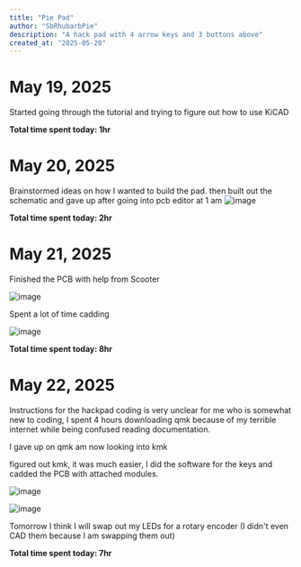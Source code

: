 ```yaml
---
title: "Pie Pad"
author: "SbRhubarbPie"
description: "A hack pad with 4 arrow keys and 3 buttons above"
created_at: "2025-05-20"
---
```


# May 19, 2025
  Started going through the tutorial and trying to figure out how to use KiCAD
  
  **Total time spent today: 1hr**

# May 20, 2025
  Brainstormed ideas on how I wanted to build the pad. then built out the schematic and gave up after going into pcb editor at 1 am
  ![image](https://github.com/user-attachments/assets/aced8ad3-7876-4c3a-b18a-a1dd56afbc38)
  
  **Total time spent today: 2hr**

# May 21, 2025
  Finished the PCB with help from Scooter
  
  ![image](https://github.com/user-attachments/assets/23e0116d-ada7-4ade-9da6-f7e8f3c5af82)

  Spent a lot of time cadding

  ![image](https://github.com/user-attachments/assets/49bbfd36-67bd-4707-98cc-471d4e70856d)

  **Total time spent today: 8hr**

# May 22, 2025
  Instructions for the hackpad coding is very unclear for me who is somewhat new to coding, I spent 4 hours downloading qmk because of my terrible internet while being confused reading documentation.

  I gave up on qmk am now looking into kmk

  figured out kmk, it was much easier, I did the software for the keys and cadded the PCB with attached modules.

  ![image](https://github.com/user-attachments/assets/4739864a-4737-4860-a16d-9709008a43ee)

  ![image](https://github.com/user-attachments/assets/f3ee2290-b208-4547-b84f-b20098cba235)

  Tomorrow I think I will swap out my LEDs for a rotary encoder (I didn't even CAD them because I am swapping them out)

  **Total time spent today: 7hr**
